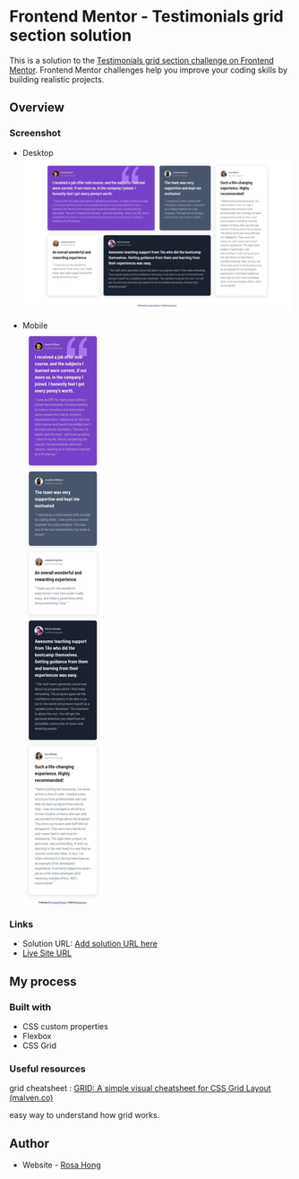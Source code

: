 # Frontend Mentor - Testimonials grid section solution

This is a solution to the [Testimonials grid section challenge on Frontend Mentor](https://www.frontendmentor.io/challenges/testimonials-grid-section-Nnw6J7Un7). Frontend Mentor challenges help you improve your coding skills by building realistic projects. 

## Overview
### Screenshot
- Desktop  
  ![Desktop]( https://github.com/meitung473/testimonials-grid-section-main/blob/gh-pages/readmeImage/desktop.jpeg)
 
- Mobile  
  ![Mobile](https://github.com/meitung473/testimonials-grid-section-main/blob/gh-pages/readmeImage/mobile.jpeg)

### Links

- Solution URL: [Add solution URL here](https://your-solution-url.com)
- [Live Site URL](https://meitung473.github.io/testimonials-grid-section-main/)

## My process

### Built with
- CSS custom properties
- Flexbox
- CSS Grid

### Useful resources
grid cheatsheet : [GRID: A simple visual cheatsheet for CSS Grid Layout (malven.co)](https://grid.malven.co/)

easy way to understand how grid works.

## Author

- Website - [Rosa Hong](https://blog.rosa.tw)

